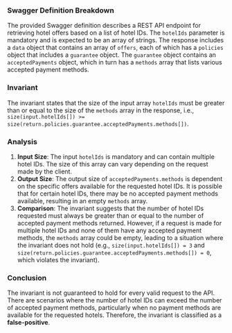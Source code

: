 ### Swagger Definition Breakdown
The provided Swagger definition describes a REST API endpoint for retrieving hotel offers based on a list of hotel IDs. The `hotelIds` parameter is mandatory and is expected to be an array of strings. The response includes a `data` object that contains an array of `offers`, each of which has a `policies` object that includes a `guarantee` object. The `guarantee` object contains an `acceptedPayments` object, which in turn has a `methods` array that lists various accepted payment methods.

### Invariant
The invariant states that the size of the input array `hotelIds` must be greater than or equal to the size of the `methods` array in the response, i.e., `size(input.hotelIds[]) >= size(return.policies.guarantee.acceptedPayments.methods[])`.

### Analysis
1. **Input Size**: The input `hotelIds` is mandatory and can contain multiple hotel IDs. The size of this array can vary depending on the request made by the client.
2. **Output Size**: The output size of `acceptedPayments.methods` is dependent on the specific offers available for the requested hotel IDs. It is possible that for certain hotel IDs, there may be no accepted payment methods available, resulting in an empty `methods` array.
3. **Comparison**: The invariant suggests that the number of hotel IDs requested must always be greater than or equal to the number of accepted payment methods returned. However, if a request is made for multiple hotel IDs and none of them have any accepted payment methods, the `methods` array could be empty, leading to a situation where the invariant does not hold (e.g., `size(input.hotelIds[]) = 3` and `size(return.policies.guarantee.acceptedPayments.methods[]) = 0`, which violates the invariant).

### Conclusion
The invariant is not guaranteed to hold for every valid request to the API. There are scenarios where the number of hotel IDs can exceed the number of accepted payment methods, particularly when no payment methods are available for the requested hotels. Therefore, the invariant is classified as a **false-positive**.
